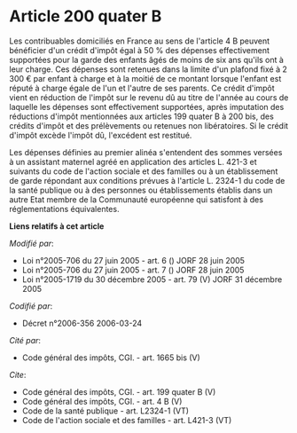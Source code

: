 # Article 200 quater B

Les contribuables domiciliés en France au sens de l'article 4 B peuvent bénéficier d'un crédit d'impôt égal à 50 % des
dépenses effectivement supportées pour la garde des enfants âgés de moins de six ans qu'ils ont à leur charge. Ces dépenses
sont retenues dans la limite d'un plafond fixé à 2 300 € par enfant à charge et à la moitié de ce montant lorsque l'enfant
est réputé à charge égale de l'un et l'autre de ses parents. Ce crédit d'impôt vient en réduction de l'impôt sur le revenu dû
au titre de l'année au cours de laquelle les dépenses sont effectivement supportées, après imputation des réductions d'impôt
mentionnées aux articles 199 quater B à 200 bis, des crédits d'impôt et des prélèvements ou retenues non libératoires. Si le
crédit d'impôt excède l'impôt dû, l'excédent est restitué. 

Les dépenses définies au premier alinéa s'entendent des sommes versées à un assistant maternel agréé en application des
articles L. 421-3 et suivants du code de l'action sociale et des familles ou à un établissement de garde répondant aux
conditions prévues à l'article L. 2324-1 du code de la santé publique ou à des personnes ou établissements établis dans un
autre Etat membre de la Communauté européenne qui satisfont à des réglementations équivalentes.

**Liens relatifs à cet article**

_Modifié par_:

  - Loi n°2005-706 du 27 juin 2005 - art. 6 () JORF 28 juin 2005
  - Loi n°2005-706 du 27 juin 2005 - art. 7 () JORF 28 juin 2005
  - Loi n°2005-1719 du 30 décembre 2005 - art. 79 (V) JORF 31 décembre 2005

_Codifié par_:

  - Décret n°2006-356 2006-03-24

_Cité par_:

  - Code général des impôts, CGI. - art. 1665 bis (V)

_Cite_:

  - Code général des impôts, CGI. - art. 199 quater B (V)
  - Code général des impôts, CGI. - art. 4 B (V)
  - Code de la santé publique - art. L2324-1 (VT)
  - Code de l'action sociale et des familles - art. L421-3 (VT)
